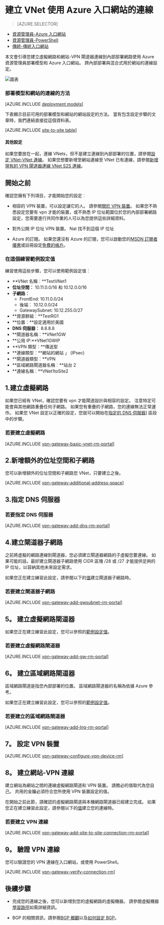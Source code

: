 <properties
   pageTitle="使用 Azure 資源管理員和 Azure 入口網站至網站 VPN 連線建立虛擬網路 |Microsoft Azure"
   description="如何建立 VNet 使用資源管理員部署模型，並將其連線至您的本機內部部署網路使用 S2S VPN 閘道器連線。"
   services="vpn-gateway"
   documentationCenter="na"
   authors="cherylmc"
   manager="carmonm"
   editor=""
   tags="azure-resource-manager"/>

<tags
   ms.service="vpn-gateway"
   ms.devlang="na"
   ms.topic="hero-article"
   ms.tgt_pltfrm="na"
   ms.workload="infrastructure-services"
   ms.date="10/14/2016"
   ms.author="cherylmc"/>

# <a name="create-a-vnet-with-a-site-to-site-connection-using-the-azure-portal"></a>建立 VNet 使用 Azure 入口網站的連線

> [AZURE.SELECTOR]
- [資源管理員-Azure 入口網站](vpn-gateway-howto-site-to-site-resource-manager-portal.md)
- [資源管理員-PowerShell](vpn-gateway-create-site-to-site-rm-powershell.md)
- [傳統-傳統入口網站](vpn-gateway-site-to-site-create.md)


本文會引導您建立虛擬網路和網站-VPN 閘道器連線到內部部署網路使用 Azure 資源管理員部署模型和 Azure 入口網站。 跨內部部署與混合式用於網站的連線設定。

![圖表](./media/vpn-gateway-howto-site-to-site-resource-manager-portal/s2srmportal.png)


### <a name="deployment-models-and-methods-for-site-to-site-connections"></a>部署模型和網站的連線的方法

[AZURE.INCLUDE [deployment models](../../includes/vpn-gateway-deployment-models-include.md)] 

下表顯示目前可用的部署模型和網站的網站設定的方法。 當有包含設定步驟的文章時，我們連結直接從這個資料表。

[AZURE.INCLUDE [site-to-site table](../../includes/vpn-gateway-table-site-to-site-include.md)]

#### <a name="additional-configurations"></a>其他設定 

如果您要放在一起，連線 VNets，但不是建立連線到內部部署的位置，請參閱[設定 VNet-VNet 連線](vpn-gateway-vnet-vnet-rm-ps.md)。 如果您想要新增至網站連線至 VNet 已有連線，請參閱[新增現有的 VPN 閘道器連線 VNet S2S 連線](vpn-gateway-howto-multi-site-to-site-resource-manager-portal.md)。

## <a name="before-you-begin"></a>開始之前

確認您擁有下列項目，才能開始您的設定︰

- 相容的 VPN 裝置，可以設定讓它的人。 請參閱[關於 VPN 裝置](vpn-gateway-about-vpn-devices.md)。 如果您不熟悉設定您要有 vpn 才能的裝置，或不熟悉 IP 位址範圍位於您的內部部署網路設定，您需要進行共同作業的人可以為您提供這些詳細資料。

- 對外公開 IP 位址 VPN 裝置。 Nat 找不到這個 IP 位址
    
- Azure 的訂閱。 如果您還沒有 Azure 的訂閱，您可以啟動您的[MSDN 訂閱者優惠](http://azure.microsoft.com/pricing/member-offers/msdn-benefits-details/)或註冊設定[免費的帳戶](http://azure.microsoft.com/pricing/free-trial/)。

### <a name="values"></a>在這個練習範例設定值


練習使用這些步驟，您可以使用範例設定值︰

- **VNet 名稱︰**TestVNet1
- **位址空間︰** 10.11.0.0/16 和 10.12.0.0/16
- **子網路︰**
    - FrontEnd: 10.11.0.0/24
    - 後端︰ 10.12.0.0/24
    - GatewaySubnet: 10.12.255.0/27
- **資源群組︰**TestRG1
- **位置︰**設定適用於美國
- **DNS 伺服器︰** 8.8.8.8
- **閘道器名稱︰**VNet1GW
- **公用 IP:**VNet1GWIP
- **VPN 類型︰**傳送型
- **連線類型︰**網站的網站 」 (IPsec)
- **閘道器類型︰**VPN
- **區域網路閘道器名稱︰**站台 2
- **連線名稱︰**VNet1toSite2


## <a name="CreatVNet"></a>1.建立虛擬網路 

如果您已經有 VNet，確認您要有 vpn 才能閘道設計與相容的設定。 注意特定可能會與其他網路重疊任何子網路。 如果您有重疊的子網路，您的連線無法正常運作。 如果您 VNet 設定以正確的設定，您就可以開始在[指定的 DNS 伺服器](#dns)] 區段中的步驟。

### <a name="to-create-a-virtual-network"></a>若要建立虛擬網路

[AZURE.INCLUDE [vpn-gateway-basic-vnet-rm-portal](../../includes/vpn-gateway-basic-vnet-rm-portal-include.md)]  

## <a name="subnets"></a>2.新增額外的位址空間和子網路

您可以新增額外的位址空間和子網路您 VNet，只要建立之後。

[AZURE.INCLUDE [vpn-gateway-additional-address-space](../../includes/vpn-gateway-additional-address-space-include.md)] 

## <a name="dns"></a>3.指定 DNS 伺服器

### <a name="to-specify-a-dns-server"></a>若要指定 DNS 伺服器

[AZURE.INCLUDE [vpn-gateway-add-dns-rm-portal](../../includes/vpn-gateway-add-dns-rm-portal-include.md)]

## <a name="gatewaysubnet"></a>4.建立閘道器子網路

之前將虛擬的網路連線到閘道器，您必須建立閘道器網路的子虛擬您要連線。 如果可能的話，最好建立閘道器子網路使用 CIDR 區塊 /28 或 /27 才能提供足夠的 IP 位址，以容納其他未來設定需求。

如果您正在建立練習此設定，請參閱以下的[值](#values)建立閘道器子網路時。

### <a name="to-create-a-gateway-subnet"></a>若要建立閘道器子網路


[AZURE.INCLUDE [vpn-gateway-add-gwsubnet-rm-portal](../../includes/vpn-gateway-add-gwsubnet-rm-portal-include.md)]

## <a name="VNetGateway"></a>5。 建立虛擬網路閘道器

如果您正在建立練習此設定，您可以參照的[範例設定值](#values)。

### <a name="to-create-a-virtual-network-gateway"></a>若要建立虛擬網路閘道器

[AZURE.INCLUDE [vpn-gateway-add-gw-rm-portal](../../includes/vpn-gateway-add-gw-rm-portal-include.md)]

## <a name="LocalNetworkGateway"></a>6。 建立區域網路閘道器

區域網路閘道是指您內部部署的位置。 區域網路閘道器的名稱為依據 Azure 參考。 

如果您正在建立練習此設定，您可以參照的[範例設定值](#values)。

### <a name="to-create-a-local-network-gateway"></a>若要建立的區域網路閘道器

[AZURE.INCLUDE [vpn-gateway-add-lng-rm-portal](../../includes/vpn-gateway-add-lng-rm-portal-include.md)]

## <a name="VPNDevice"></a>7。 設定 VPN 裝置

[AZURE.INCLUDE [vpn-gateway-configure-vpn-device-rm](../../includes/vpn-gateway-configure-vpn-device-rm-include.md)]

## <a name="CreateConnection"></a>8。 建立網站-VPN 連線

建立網站為網站之間的連線虛擬網路閘道和 VPN 裝置。 請務必的值取代為您自己。 共用的金鑰必須符合您所使用 VPN 裝置設定的值。 

在開始之前此節，請確認的虛擬網路閘道與本機網路閘道器已經建立完成。 如果您正在建立練習此設定，請參閱以下的[值](#values)建立您的連線時。

### <a name="to-create-the-vpn-connection"></a>若要建立 VPN 連線


[AZURE.INCLUDE [vpn-gateway-add-site-to-site-connection-rm-portal](../../includes/vpn-gateway-add-site-to-site-connection-rm-portal-include.md)]

## <a name="VerifyConnection"></a>9。 驗證 VPN 連線

您可以驗證您的 VPN 連線在入口網站，或使用 PowerShell。

[AZURE.INCLUDE [vpn-gateway-verify-connection-rm](../../includes/vpn-gateway-verify-connection-rm-include.md)]

## <a name="next-steps"></a>後續步驟

- 完成您的連線之後，您可以新增到您的虛擬網路的虛擬機器。 請參閱虛擬機器[學習路徑](https://azure.microsoft.com/documentation/learning-paths/virtual-machines)如需詳細資訊。

- BGP 的相關資訊，請參閱[BGP 概觀](vpn-gateway-bgp-overview.md)以及[如何設定 BGP](vpn-gateway-bgp-resource-manager-ps.md)。
